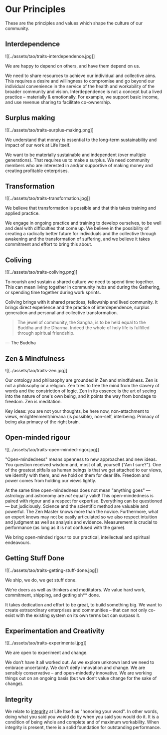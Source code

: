 # Our Principles
 
These are the principles and values which shape the culture of our community.
 
## Interdependence

![[../assets/tao/traits-interdependence.jpg]]
 
We are happy to depend on others, and have them depend on us.
 
We need to share resources to achieve our individual and collective aims. This requires a desire and willingness to compromise and go beyond our individual convenience in the service of the health and workability of the broader community and vision. Interdependence is not a concept but a lived practice – materially & emotionally. For example, we support basic income, and use revenue sharing to facilitate co-ownership.
 
## Surplus making

![[../assets/tao/traits-surplus-making.png]]
 
We understand that money is essential to the long-term sustainability and impact of our work at Life Itself.
 
We want to be materially sustainable and independent (over multiple generations). That requires us to make a surplus. We need community members who are interested in and/or supportive of making money and creating profitable enterprises.
 
## Transformation

![[../assets/tao/traits-transformation.jpg]]
 
We believe that transformation is possible and that this takes training and applied practice.
 
We engage in ongoing practice and training to develop ourselves, to be well and deal with difficulties that come up. We believe in the possibility of creating a radically better future for individuals and the collective through awakening and the transformation of suffering, and we believe it takes commitment and effort to bring this about.
 
## Coliving

![[../assets/tao/traits-coliving.png]]

To nourish and sustain a shared culture we need to spend time together. This can mean living together in community hubs and during the Gathering, or spending time together during work sprints.
 
Coliving brings with it shared practices, fellowship and lived community. It brings direct experience and the practice of interdependence, surplus generation and personal and collective transformation.

> The jewel of community, the Sangha, is to be held equal to the Buddha and the Dharma. Indeed the whole of holy life is fulfilled through spiritual friendship. 

— The Buddha
 
## Zen & Mindfulness

![[../assets/tao/traits-zen.jpg]]
 
Our ontology and philosophy are grounded in Zen and mindfulness. Zen is not a philosophy or a religion. Zen tries to free the mind from the slavery of words and the constriction of logic. Zen in its essence is the art of seeing into the nature of one's own being, and it points the way from bondage to freedom. Zen is meditation.
 
Key ideas: you are not your thoughts, be here now, non-attachment to views, enlightenment/nirvana (is possible), non-self, interbeing. Primacy of being aka primacy of the right brain.
 
## Open-minded rigour

![[../assets/tao/traits-open-minded-rigor.jpg]]
 
"Open-mindedness" means openness to new approaches and new ideas. You question received wisdom and, most of all, yourself ("Am I sure?"). One of the greatest pitfalls as human beings is that we get attached to our views, we identify with them, and we hold on them for dear life. Freedom and power comes from holding our views lightly.
 
At the same time open-mindedness does not mean "anything goes" — astrology and astronomy are *not* equally valid! This open-mindedness is paired with rigour and a respect for expertise. Everything can be questioned — but judiciously. Science and the scientific method are valuable and powerful. The Zen Master knows more than the novice. Furthermore, what an expert knows may not be easily articulated so we also respect intuition and judgment as well as analysis and evidence. Measurement is crucial to performance (as long as it is not confused with the game).

We bring open-minded rigour to our practical, intellectual and spiritual endeavours.
 
## Getting Stuff Done

![[../assets/tao/traits-getting-stuff-done.jpg]]

We ship, we do, we get stuff done.
 
We’re doers as well as thinkers and meditators. We value hard work, commitment, shipping, and getting sh** done.
 
It takes dedication and effort to be great, to build something big. We want to create extraordinary enterprises and communities – that can not only co-exist with the existing system on its own terms but can surpass it.

## Experimentation and Creativity

![[../assets/tao/traits-experimental.jpg]]

We are open to experiment and change.
 
We don’t have it all worked out. As we explore unknown land we need to embrace uncertainty. We don’t deify innovation and change. We are sensibly conservative – and open-mindedly innovative. We are working things out on an ongoing basis (but we don’t value change for the sake of change).

## Integrity 

We relate to [integrity](vault/notes/integrity) at Life Itself as "honoring your word". In other words, doing what you said you would do by when you said you would do it. It is a condition of being whole and complete and of maximum workability. When integrity is present, there is a solid foundation for outstanding performance.
 
